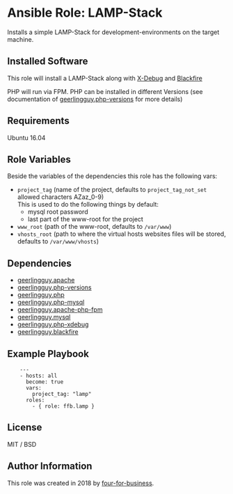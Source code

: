 # Ansible Role: LAMP-Stack

Installs a simple LAMP-Stack for development-environments on the target machine.

## Installed Software

This role will install a LAMP-Stack along with [X-Debug](https://xdebug.org/) and [Blackfire](https://blackfire.io/)

PHP will run via FPM.
PHP can be installed in different Versions (see documentation of [geerlingguy.php-versions](https://galaxy.ansible.com/geerlingguy/php-versions/) for more details)

## Requirements

Ubuntu 16.04

## Role Variables

Beside the variables of the dependencies this role has the following vars:
* `project_tag` (name of the project, defaults to `project_tag_not_set` allowed characters AZaz_0-9)        
This is used to do the following things by default:        
    * mysql root password
    * last part of the www-root for the project
* `www_root`    (path of the www-root, defaults to `/var/www`)
* `vhosts_root` (path to where the virtual hosts websites files will be stored, defaults to `/var/www/vhosts`)

## Dependencies

- [geerlingguy.apache](https://galaxy.ansible.com/geerlingguy/apache/)
- [geerlingguy.php-versions](https://galaxy.ansible.com/geerlingguy/php-versions/)
- [geerlingguy.php](https://galaxy.ansible.com/geerlingguy/php/)
- [geerlingguy.php-mysql](https://galaxy.ansible.com/geerlingguy/php-mysql/)
- [geerlingguy.apache-php-fpm](https://galaxy.ansible.com/geerlingguy/apache-php-fpm/)
- [geerlingguy.mysql](https://galaxy.ansible.com/geerlingguy/mysql/)
- [geerlingguy.php-xdebug](https://galaxy.ansible.com/geerlingguy/php-xdebug/)
- [geerlingguy.blackfire](https://galaxy.ansible.com/geerlingguy/blackfire/)

## Example Playbook
        ---
        - hosts: all
          become: true
          vars:
            project_tag: "lamp"
          roles:
            - { role: ffb.lamp }
## License

MIT / BSD

## Author Information

This role was created in 2018 by [four-for-business](https://www.4fb.de/).